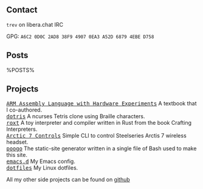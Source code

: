 
## Contact

`trev` on libera.chat IRC

GPG: `A6C2 0D0C 2AD8 38F9 4907 0EA3 A52D 6879 4EBE D758`

## Posts

%POSTS%

## Projects

<tt>[ARM Assembly Language with Hardware Experiments](https://link.springer.com/book/10.1007/978-3-319-11704-1)</tt> A textbook that I co-authored.<br>
<tt>[dotris](https://github.com/trevarj/dotris)</tt> A ncurses Tetris clone using Braille characters.<br>
<tt>[roxt](https://github.com/trevarj/roxt)</tt> A toy interpreter and compiler written in Rust from the book Crafting Interpreters.<br>
<tt>[Arctic 7 Controls](https://github.com/trevarj/arctis7_controls)</tt> Simple CLI to control Steelseries Arctis 7 wireless headset.<br>
<tt>[poogo](https://github.com/trevarj/poogo)</tt> The static-site generator written in a single file of Bash
used to make this site.<br>
<tt>[emacs.d](https://github.com/trevarj/emacs.d)</tt> My Emacs config.<br>
<tt>[dotfiles](https://github.com/trevarj/dotfiles)</tt> My Linux dotfiles.<br>

All my other side projects can be found on [github](https://github.com/trevarj?tab=repositories&q=&type=&language=&sort=stargazers)


